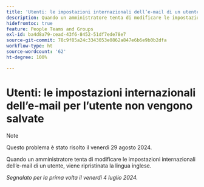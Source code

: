 ```yaml
---
title: 'Utenti: le impostazioni internazionali dell’e-mail di un utente non vengono salvate'
description: Quando un amministratore tenta di modificare le impostazioni internazionali dell’e-mail di un utente, viene ripristinata la lingua inglese.
hidefromtoc: true
feature: People Teams and Groups
exl-id: ba4d8a79-cead-43f6-8452-51df7ede78e7
source-git-commit: 78c9f85a24c3343053e0862a847e6b6e9b0b2dfa
workflow-type: ht
source-wordcount: '62'
ht-degree: 100%

---
```


# Utenti: le impostazioni internazionali dell’e-mail per l’utente non vengono salvate

>[!NOTE]
>
>Questo problema è stato risolto il venerdì 29 agosto 2024.

Quando un amministratore tenta di modificare le impostazioni internazionali dell’e-mail di un utente, viene ripristinata la lingua inglese.

_Segnalato per la prima volta il venerdì 4 luglio 2024._
